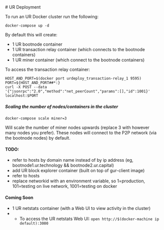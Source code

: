 # UR Deployment

To run an UR Docker cluster run the following:

```
docker-compose up -d
```

By default this will create:

* 1 UR bootnode container
* 1 UR transaction relay container (which connects to the bootnode containers)
* 1 UR miner container (which connect to the bootnode containers)

To access the transaction relay container:

```
HOST_AND_PORT=$(docker port urdeploy_transaction-relay_1 9595)
PORT=${HOST_AND_PORT##*:}
curl -X POST --data '{"jsonrpc":"2.0","method":"net_peerCount","params":[],"id":1001}' localhost:$PORT
```

##### Scaling the number of nodes/containers in the cluster

```
docker-compose scale miner=3
```

Will scale the number of miner nodes upwards (replace 3 with however many nodes
you prefer). These nodes will connect to the P2P network (via the bootnode nodes)
by default.

#### TODO:

* refer to hosts by domain name instead of by ip address (eg, bootnode1.ur.technology && bootnode2.ur.capital)
* add UR block explorer container (built on top of gur-client image)
* refer to hosts
* replace networkid with an environment variable, so 1=production, 101=testing on live network, 1001=testing on docker


#### Coming Soon

* 1 UR netstats container (with a Web UI to view activity in the cluster)
* * To access the UR netstats Web UI: `open http://$(docker-machine ip default):3000`
